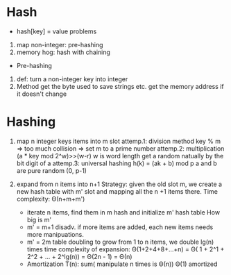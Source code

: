 # Hash

- hash[key] = value problems
1. map non-integer: pre-hashing
2. memory hog: hash with chaining

- Pre-hashing
1. def: turn a non-integer key into integer
2. Method
	get the byte used to save strings etc.
	get the memory address if it doesn't change

# Hashing
1. map n integer keys items into m slot
attemp.1: division method
	key % m
	=> too much collision
	=> set m to a prime number
attemp.2: multiplication
	(a * key mod 2^w)>>(w-r)
	w is word length
	get a random natually by the bit digit of a
attemp.3: universal hashing
	h(k) = (ak + b) mod p
	a and b are pure random (0, p-1)

2. expand from n items into n+1
Strategy: given the old slot m, we create a new hash table with m' slot and mapping all the n +1 items there.
Time complexity: Θ(n+m+m')
	- iterate n items, find them in m hash and initialize m' hash table
How big is m'
	- m' = m+1
		disadv. if more items are added, each new items needs more manipuations.
	- m' = 2m 
		table doubling
		to grow from 1 to n items, we double lg(n) times
		time complexity of expansion: 
			Θ(1+2+4+8+...+n)
			 = Θ( 1 + 2^1 + 2^2 + ... + 2^lg(n))
			 = Θ(2n - 1) = Θ(n)
	- Amortization
		T(n): sum( manipulate n times is Θ(n))
		Θ(1) amortized
